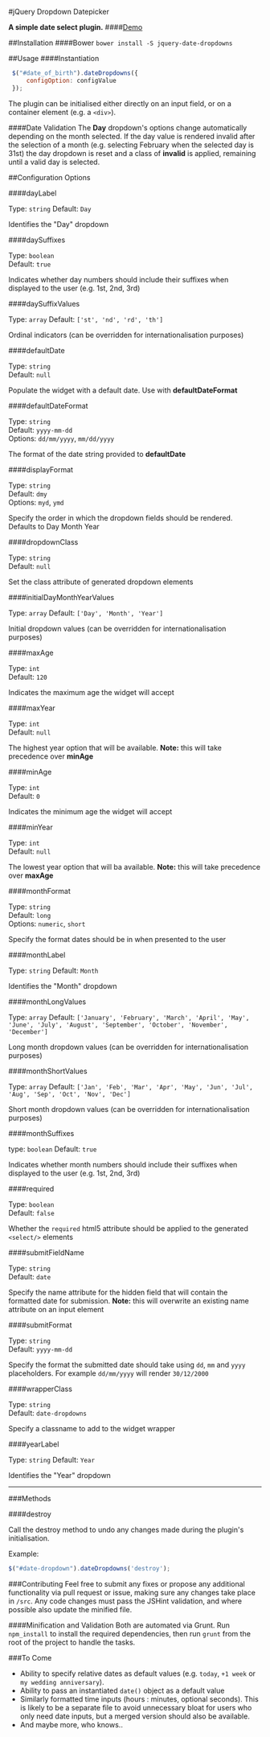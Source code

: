 #jQuery Dropdown Datepicker

**A simple date select plugin.**
####[Demo](http://icklechris.github.io/jquery-date-dropdowns/)

##Installation
####Bower
`bower install -S jquery-date-dropdowns`

##Usage
####Instantiation

```js
 $("#date_of_birth").dateDropdowns({
     configOption: configValue
 });
```

The plugin can be initialised either directly on an input field, or on a container element (e.g. a `<div>`).

####Date Validation
The **Day** dropdown's options change automatically depending on the month selected. If the day value is rendered invalid after the selection of a month (e.g. selecting February when the selected day is 31st) the day dropdown is reset and a class of **invalid** is applied, remaining until a valid day is selected.

##Configuration Options

####dayLabel

Type: `string`
Default: `Day`

Identifies the "Day" dropdown

####daySuffixes

Type: `boolean`  
Default: `true`

Indicates whether day numbers should include their suffixes when displayed to the user (e.g. 1st, 2nd, 3rd)

####daySuffixValues

Type: `array`
Default: `['st', 'nd', 'rd', 'th']`

Ordinal indicators (can be overridden for internationalisation purposes)

####defaultDate

Type: `string`  
Default: `null`

Populate the widget with a default date. Use with **defaultDateFormat**

####defaultDateFormat

Type: `string`  
Default: `yyyy-mm-dd`  
Options: `dd/mm/yyyy`, `mm/dd/yyyy`

The format of the date string provided to **defaultDate**

####displayFormat

Type: `string`  
Default: `dmy`  
Options: `myd`, `ymd`

Specify the order in which the dropdown fields should be rendered. Defaults to Day Month Year

####dropdownClass

Type: `string`  
Default: `null`  

Set the class attribute of generated dropdown elements

####initialDayMonthYearValues

Type: `array`
Default: `['Day', 'Month', 'Year']`

Initial dropdown values (can be overridden for internationalisation purposes)

####maxAge

Type: `int`  
Default: `120`

Indicates the maximum age the widget will accept

####maxYear

Type: `int`  
Default: `null`

The highest year option that will be available. **Note:** this will take precedence over **minAge**

####minAge

Type: `int`  
Default: `0`

Indicates the minimum age the widget will accept

####minYear

Type: `int`  
Default: `null`

The lowest year option that will ba available. **Note:** this will take precedence over **maxAge**

####monthFormat

Type: `string`  
Default: `long`  
Options: `numeric`, `short`

Specify the format dates should be in when presented to the user

####monthLabel

Type: `string`
Default: `Month`

Identifies the "Month" dropdown

####monthLongValues

Type: `array`
Default: `['January', 'February', 'March', 'April', 'May', 'June', 'July', 'August', 'September', 'October', 'November', 'December']`

Long month dropdown values (can be overridden for internationalisation purposes)

####monthShortValues

Type: `array`
Default: `['Jan', 'Feb', 'Mar', 'Apr', 'May', 'Jun', 'Jul', 'Aug', 'Sep', 'Oct', 'Nov', 'Dec']`

Short month dropdown values (can be overridden for internationalisation purposes)

####monthSuffixes

type: `boolean`
Default: `true`

Indicates whether month numbers should include their suffixes when displayed to the user (e.g. 1st, 2nd, 3rd)

####required

Type: `boolean`  
Default: `false`

Whether the `required` html5 attribute should be applied to the generated `<select/>` elements

####submitFieldName

Type: `string`  
Default: `date`  

Specify the name attribute for the hidden field that will contain the formatted date for submission. **Note:** this will overwrite an existing name attribute on an input element

####submitFormat

Type: `string`  
Default: `yyyy-mm-dd`  

Specify the format the submitted date should take using `dd`, `mm` and `yyyy` placeholders. For example `dd/mm/yyyy` will render `30/12/2000`

####wrapperClass

Type: `string`  
Default: `date-dropdowns`  

Specify a classname to add to the widget wrapper

####yearLabel

Type: `string`
Default: `Year`

Identifies the "Year" dropdown

---

###Methods

####destroy

Call the destroy method to undo any changes made during the plugin's initialisation.

Example:

```js
$("#date-dropdown").dateDropdowns('destroy');
```

###Contributing
Feel free to submit any fixes or propose any additional functionality via pull request or issue, making sure any changes take place in `/src`. Any code changes must pass the JSHint validation, and where possible also update the minified file.

####Minification and Validation
Both are automated via Grunt. Run `npm_install` to install the required dependencies, then run `grunt` from the root of the project to handle the tasks.

###To Come
- Ability to specify relative dates as default values (e.g. `today`, `+1 week` or `my wedding anniversary`).
- Ability to pass an instantiated `date()` object as a default value
- Similarly formatted time inputs (hours : minutes, optional seconds). This is likely to be a separate file to avoid unnecessary bloat for users who only need date inputs, but a merged version should also be available.
- And maybe more, who knows..
